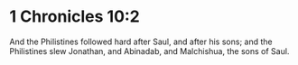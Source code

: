 # 1 Chronicles 10:2

And the Philistines followed hard after Saul, and after his sons; and the Philistines slew Jonathan, and Abinadab, and Malchishua, the sons of Saul.